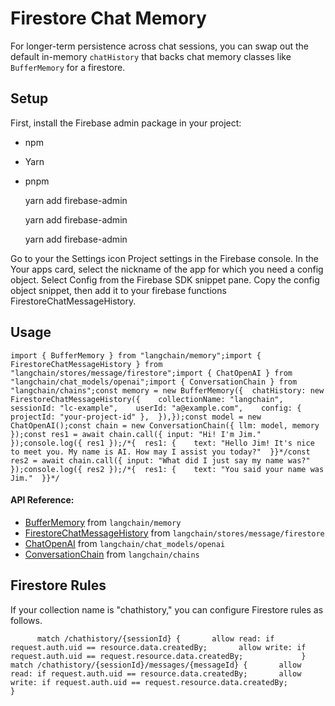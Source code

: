 Firestore Chat Memory
=====================

For longer-term persistence across chat sessions, you can swap out the default in-memory `chatHistory` that backs chat memory classes like `BufferMemory` for a firestore.

Setup[​](#setup "Direct link to Setup")
---------------------------------------

First, install the Firebase admin package in your project:

*   npm
*   Yarn
*   pnpm

    yarn add firebase-admin

    yarn add firebase-admin

    yarn add firebase-admin

Go to your the Settings icon Project settings in the Firebase console. In the Your apps card, select the nickname of the app for which you need a config object. Select Config from the Firebase SDK snippet pane. Copy the config object snippet, then add it to your firebase functions FirestoreChatMessageHistory.

Usage[​](#usage "Direct link to Usage")
---------------------------------------

    import { BufferMemory } from "langchain/memory";import { FirestoreChatMessageHistory } from "langchain/stores/message/firestore";import { ChatOpenAI } from "langchain/chat_models/openai";import { ConversationChain } from "langchain/chains";const memory = new BufferMemory({  chatHistory: new FirestoreChatMessageHistory({    collectionName: "langchain",    sessionId: "lc-example",    userId: "a@example.com",    config: { projectId: "your-project-id" },  }),});const model = new ChatOpenAI();const chain = new ConversationChain({ llm: model, memory });const res1 = await chain.call({ input: "Hi! I'm Jim." });console.log({ res1 });/*{  res1: {    text: "Hello Jim! It's nice to meet you. My name is AI. How may I assist you today?"  }}*/const res2 = await chain.call({ input: "What did I just say my name was?" });console.log({ res2 });/*{  res1: {    text: "You said your name was Jim."  }}*/

#### API Reference:

*   [BufferMemory](/docs/api/memory/classes/BufferMemory) from `langchain/memory`
*   [FirestoreChatMessageHistory](/docs/api/stores_message_firestore/classes/FirestoreChatMessageHistory) from `langchain/stores/message/firestore`
*   [ChatOpenAI](/docs/api/chat_models_openai/classes/ChatOpenAI) from `langchain/chat_models/openai`
*   [ConversationChain](/docs/api/chains/classes/ConversationChain) from `langchain/chains`

Firestore Rules[​](#firestore-rules "Direct link to Firestore Rules")
---------------------------------------------------------------------

If your collection name is "chathistory," you can configure Firestore rules as follows.

          match /chathistory/{sessionId} {       allow read: if request.auth.uid == resource.data.createdBy;       allow write: if request.auth.uid == request.resource.data.createdBy;             }             match /chathistory/{sessionId}/messages/{messageId} {       allow read: if request.auth.uid == resource.data.createdBy;       allow write: if request.auth.uid == request.resource.data.createdBy;            }